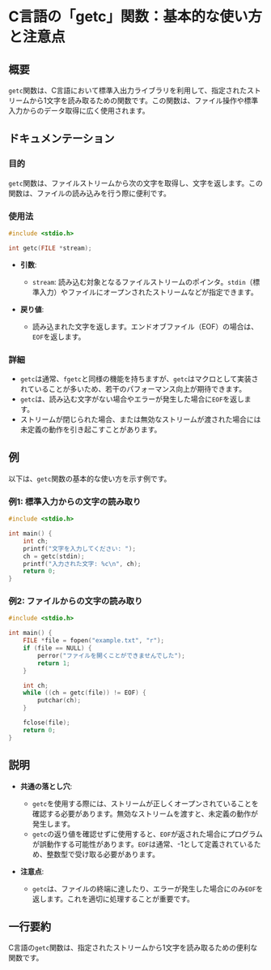 <!--
Meta Description: # C言語の「getc」関数：基本的な使い方と注意点 ## 概要 `getc`関数は、C言語において標準入出力ライブラリを利用して、指定されたストリームから1文字を読み取るための関数です。この関数は、ファイル操作や標準入力からのデータ取得に広く使用されます。 ## ドキュメンテーション ### 目的...
Meta Keywords: getc, eof, file, int, 関数は
-->

# C言語の「getc」関数：基本的な使い方と注意点

## 概要
`getc`関数は、C言語において標準入出力ライブラリを利用して、指定されたストリームから1文字を読み取るための関数です。この関数は、ファイル操作や標準入力からのデータ取得に広く使用されます。

## ドキュメンテーション
### 目的
`getc`関数は、ファイルストリームから次の文字を取得し、文字を返します。この関数は、ファイルの読み込みを行う際に便利です。

### 使用法
```c
#include <stdio.h>

int getc(FILE *stream);
```

- **引数**: 
  - `stream`: 読み込む対象となるファイルストリームのポインタ。`stdin`（標準入力）やファイルにオープンされたストリームなどが指定できます。
  
- **戻り値**: 
  - 読み込まれた文字を返します。エンドオブファイル（EOF）の場合は、`EOF`を返します。

### 詳細
- `getc`は通常、`fgetc`と同様の機能を持ちますが、`getc`はマクロとして実装されていることが多いため、若干のパフォーマンス向上が期待できます。
- `getc`は、読み込む文字がない場合やエラーが発生した場合に`EOF`を返します。
- ストリームが閉じられた場合、または無効なストリームが渡された場合には未定義の動作を引き起こすことがあります。

## 例
以下は、`getc`関数の基本的な使い方を示す例です。

### 例1: 標準入力からの文字の読み取り
```c
#include <stdio.h>

int main() {
    int ch;
    printf("文字を入力してください: ");
    ch = getc(stdin);
    printf("入力された文字: %c\n", ch);
    return 0;
}
```

### 例2: ファイルからの文字の読み取り
```c
#include <stdio.h>

int main() {
    FILE *file = fopen("example.txt", "r");
    if (file == NULL) {
        perror("ファイルを開くことができませんでした");
        return 1;
    }

    int ch;
    while ((ch = getc(file)) != EOF) {
        putchar(ch);
    }

    fclose(file);
    return 0;
}
```

## 説明
- **共通の落とし穴**: 
  - `getc`を使用する際には、ストリームが正しくオープンされていることを確認する必要があります。無効なストリームを渡すと、未定義の動作が発生します。
  - `getc`の返り値を確認せずに使用すると、`EOF`が返された場合にプログラムが誤動作する可能性があります。`EOF`は通常、-1として定義されているため、整数型で受け取る必要があります。

- **注意点**:
  - `getc`は、ファイルの終端に達したり、エラーが発生した場合にのみ`EOF`を返します。これを適切に処理することが重要です。

## 一行要約
C言語の`getc`関数は、指定されたストリームから1文字を読み取るための便利な関数です。